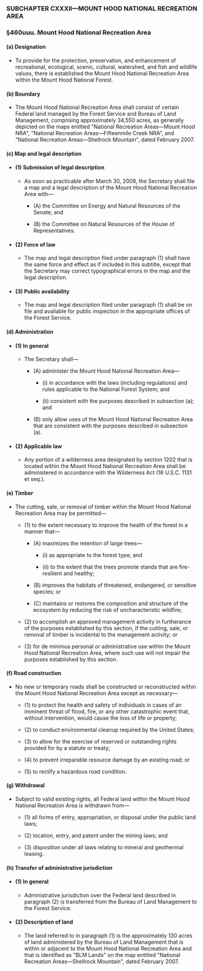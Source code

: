 ### SUBCHAPTER CXXXII—MOUNT HOOD NATIONAL RECREATION AREA

### §460uuu. Mount Hood National Recreation Area
#### (a) Designation
* To provide for the protection, preservation, and enhancement of recreational, ecological, scenic, cultural, watershed, and fish and wildlife values, there is established the Mount Hood National Recreation Area within the Mount Hood National Forest.

#### (b) Boundary
* The Mount Hood National Recreation Area shall consist of certain Federal land managed by the Forest Service and Bureau of Land Management, comprising approximately 34,550 acres, as generally depicted on the maps entitled "National Recreation Areas—Mount Hood NRA", "National Recreation Areas—Fifteenmile Creek NRA", and "National Recreation Areas—Shellrock Mountain", dated February 2007.

#### (c) Map and legal description
* #### (1) Submission of legal description
  * As soon as practicable after March 30, 2009, the Secretary shall file a map and a legal description of the Mount Hood National Recreation Area with—

    * (A) the Committee on Energy and Natural Resources of the Senate; and

    * (B) the Committee on Natural Resources of the House of Representatives.

* #### (2) Force of law
  * The map and legal description filed under paragraph (1) shall have the same force and effect as if included in this subtitle, except that the Secretary may correct typographical errors in the map and the legal description.

* #### (3) Public availability
  * The map and legal description filed under paragraph (1) shall be on file and available for public inspection in the appropriate offices of the Forest Service.

#### (d) Administration
* #### (1) In general
  * The Secretary shall—

    * (A) administer the Mount Hood National Recreation Area—

      * (i) in accordance with the laws (including regulations) and rules applicable to the National Forest System; and

      * (ii) consistent with the purposes described in subsection (a); and


    * (B) only allow uses of the Mount Hood National Recreation Area that are consistent with the purposes described in subsection (a).

* #### (2) Applicable law
  * Any portion of a wilderness area designated by section 1202 that is located within the Mount Hood National Recreation Area shall be administered in accordance with the Wilderness Act (16 U.S.C. 1131 et seq.).

#### (e) Timber
* The cutting, sale, or removal of timber within the Mount Hood National Recreation Area may be permitted—

  * (1) to the extent necessary to improve the health of the forest in a manner that—

    * (A) maximizes the retention of large trees—

      * (i) as appropriate to the forest type; and

      * (ii) to the extent that the trees promote stands that are fire-resilient and healthy;


    * (B) improves the habitats of threatened, endangered, or sensitive species; or

    * (C) maintains or restores the composition and structure of the ecosystem by reducing the risk of uncharacteristic wildfire;


  * (2) to accomplish an approved management activity in furtherance of the purposes established by this section, if the cutting, sale, or removal of timber is incidental to the management activity; or

  * (3) for de minimus personal or administrative use within the Mount Hood National Recreation Area, where such use will not impair the purposes established by this section.

#### (f) Road construction
* No new or temporary roads shall be constructed or reconstructed within the Mount Hood National Recreation Area except as necessary—

  * (1) to protect the health and safety of individuals in cases of an imminent threat of flood, fire, or any other catastrophic event that, without intervention, would cause the loss of life or property;

  * (2) to conduct environmental cleanup required by the United States;

  * (3) to allow for the exercise of reserved or outstanding rights provided for by a statute or treaty;

  * (4) to prevent irreparable resource damage by an existing road; or

  * (5) to rectify a hazardous road condition.

#### (g) Withdrawal
* Subject to valid existing rights, all Federal land within the Mount Hood National Recreation Area is withdrawn from—

  * (1) all forms of entry, appropriation, or disposal under the public land laws;

  * (2) location, entry, and patent under the mining laws; and

  * (3) disposition under all laws relating to mineral and geothermal leasing.

#### (h) Transfer of administrative jurisdiction
* #### (1) In general
  * Administrative jurisdiction over the Federal land described in paragraph (2) is transferred from the Bureau of Land Management to the Forest Service.

* #### (2) Description of land
  * The land referred to in paragraph (1) is the approximately 130 acres of land administered by the Bureau of Land Management that is within or adjacent to the Mount Hood National Recreation Area and that is identified as "BLM Lands" on the map entitled "National Recreation Areas—Shellrock Mountain", dated February 2007.
